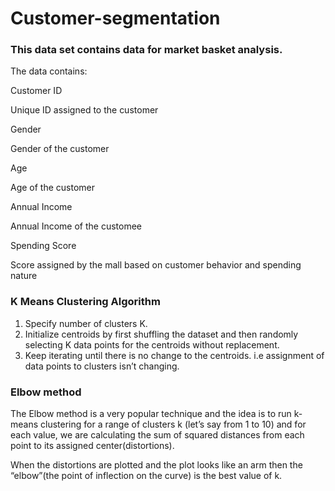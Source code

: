 # Customer-segmentation

### This data set contains data for market basket analysis.

The data contains:

  Customer ID
  
  Unique ID assigned to the customer
  
  Gender
  
  Gender of the customer
  
  Age
  
  Age of the customer
  
  Annual Income
  
  Annual Income of the customee
  
  Spending Score
  
  Score assigned by the mall based on customer behavior and spending nature
  
  
   

### K Means Clustering Algorithm
 
1. Specify number of clusters K.
2. Initialize centroids by first shuffling the dataset and then randomly selecting K data points for the centroids without replacement.
3. Keep iterating until there is no change to the centroids. i.e assignment of data points to clusters isn’t changing.


### Elbow method

The Elbow method is a very popular technique and the idea is to run k-means clustering for a range of clusters k (let’s say from 1 to 10) and for each value, we are calculating the sum of squared distances from each point to its assigned center(distortions).

When the distortions are plotted and the plot looks like an arm then the “elbow”(the point of inflection on the curve) is the best value of k.

  

